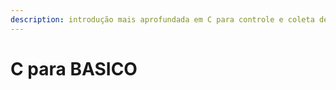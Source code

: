 ```yaml
---
description: introdução mais aprofundada em C para controle e coleta de dados com arduino.
---
```


# C para BASICO

